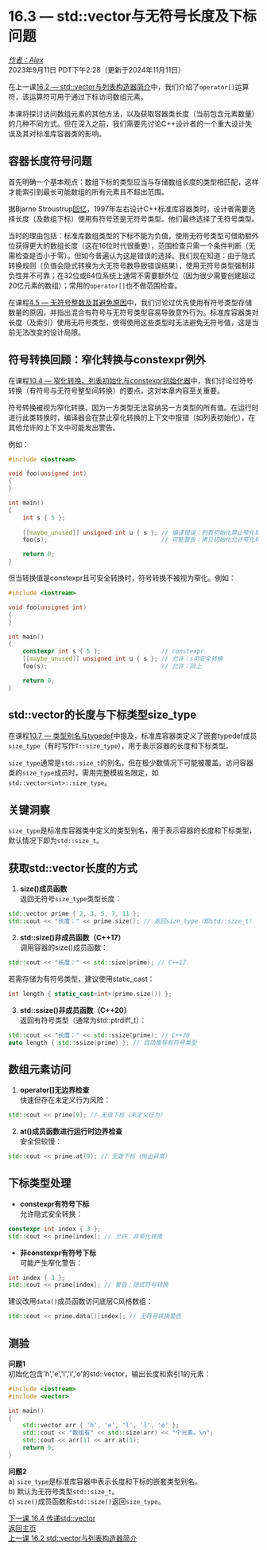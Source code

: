 16.3 — std::vector与无符号长度及下标问题
=================================================================

[*作者：Alex*](https://www.learncpp.com/author/Alex/ "查看 Alex 的所有文章")  
2023年9月11日 PDT下午2:28（更新于2024年11月11日）

在上一课[16.2 — std::vector与列表构造器简介](Chapter-16/lesson16.2-introduction-to-stdvector-and-list-constructors.md)中，我们介绍了`operator[]`运算符，该运算符可用于通过下标访问数组元素。

本课将探讨访问数组元素的其他方法，以及获取容器类长度（当前包含元素数量）的几种不同方式。但在深入之前，我们需要先讨论C++设计者的一个重大设计失误及其对标准库容器类的影响。

容器长度符号问题
----------------

首先明确一个基本观点：数组下标的类型应当与存储数组长度的类型相匹配，这样才能索引到最长可能数组的所有元素且不超出范围。

据Bjarne Stroustrup[回忆](https://www.open-std.org/jtc1/sc22/wg21/docs/papers/2019/p1428r0.pdf)，1997年左右设计C++标准库容器类时，设计者需要选择长度（及数组下标）使用有符号还是无符号类型。他们最终选择了无符号类型。

当时的理由包括：标准库数组类型的下标不能为负值，使用无符号类型可借助额外位获得更大的数组长度（这在16位时代很重要），范围检查只需一个条件判断（无需检查是否小于零）。但如今普遍认为这是错误的选择。我们现在知道：由于隐式转换规则（负值会隐式转换为大无符号数导致错误结果），使用无符号类型强制非负性并不可靠；在32位或64位系统上通常不需要额外位（因为很少需要创建超过20亿元素的数组）；常用的`operator[]`也不做范围检查。

在课程[4.5 — 无符号整数及其避免原因](Chapter-4/lesson4.5-unsigned-integers-and-why-to-avoid-them.md)中，我们讨论过优先使用有符号类型存储数量的原因，并指出混合有符号与无符号类型容易导致意外行为。标准库容器类对长度（及索引）使用无符号类型，使得使用这些类型时无法避免无符号值，这是当前无法改变的设计局限。

符号转换回顾：窄化转换与constexpr例外
----------------

在课程[10.4 — 窄化转换、列表初始化与constexpr初始化器](Chapter-10/lesson10.4-narrowing-conversions-list-initialization-and-constexpr-initializers.md)中，我们讨论过符号转换（有符号与无符号整型间转换）的要点，这对本章内容至关重要。

符号转换被视为窄化转换，因为一方类型无法容纳另一方类型的所有值。在运行时进行此类转换时，编译器会在禁止窄化转换的上下文中报错（如列表初始化），在其他允许的上下文中可能发出警告。

例如：

```cpp
#include <iostream>

void foo(unsigned int)
{
}

int main()
{
    int s { 5 };
    
    [[maybe_unused]] unsigned int u { s }; // 编译错误：列表初始化禁止窄化转换
    foo(s);                                // 可能警告：拷贝初始化允许窄化转换

    return 0;
}
```

但当转换值是constexpr且可安全转换时，符号转换不被视为窄化。例如：

```cpp
#include <iostream>

void foo(unsigned int)
{
}

int main()
{
    constexpr int s { 5 };                 // constexpr
    [[maybe_unused]] unsigned int u { s }; // 允许：s可安全转换
    foo(s);                                // 允许：同上

    return 0;
}
```

std::vector的长度与下标类型size_type
----------------

在课程[10.7 — 类型别名与typedef](Chapter-10/lesson10.7-typedefs-and-type-aliases.md)中提及，标准库容器类定义了嵌套typedef成员`size_type`（有时写作`T::size_type`），用于表示容器的长度和下标类型。

`size_type`通常是`std::size_t`的别名，但在极少数情况下可能被覆盖。访问容器类的`size_type`成员时，需用完整模板名限定，如`std::vector<int>::size_type`。

关键洞察
----------------
`size_type`是标准库容器类中定义的类型别名，用于表示容器的长度和下标类型，默认情况下即为`std::size_t`。

获取std::vector长度的方式
----------------

1. **size()成员函数**  
返回无符号`size_type`类型长度：

```cpp
std::vector prime { 2, 3, 5, 7, 11 };
std::cout << "长度：" << prime.size(); // 返回size_type（即std::size_t）
```

2. **std::size()非成员函数（C++17）**  
调用容器的size()成员函数：

```cpp
std::cout << "长度：" << std::size(prime); // C++17
```

若需存储为有符号类型，建议使用static_cast：

```cpp
int length { static_cast<int>(prime.size()) };
```

3. **std::ssize()非成员函数（C++20）**  
返回有符号类型（通常为std::ptrdiff_t）：

```cpp
std::cout << "长度：" << std::ssize(prime); // C++20
auto length { std::ssize(prime) }; // 自动推导有符号类型
```

数组元素访问
----------------

1. **operator[]无边界检查**  
快速但存在未定义行为风险：

```cpp
std::cout << prime[9]; // 无效下标（未定义行为）
```

2. **at()成员函数进行运行时边界检查**  
安全但较慢：

```cpp
std::cout << prime.at(9); // 无效下标（抛出异常）
```

下标类型处理
----------------

- **constexpr有符号下标**  
允许隐式安全转换：

```cpp
constexpr int index { 3 };
std::cout << prime[index]; // 允许：非窄化转换
```

- **非constexpr有符号下标**  
可能产生窄化警告：

```cpp
int index { 3 };
std::cout << prime[index]; // 警告：隐式符号转换
```

建议改用`data()`成员函数访问底层C风格数组：

```cpp
std::cout << prime.data()[index]; // 无符号转换警告
```

测验
----------------

**问题1**  
初始化包含'h','e','l','l','o'的std::vector，输出长度和索引1的元素：

```cpp
#include <iostream>
#include <vector>

int main()
{
    std::vector arr { 'h', 'e', 'l', 'l', 'o' };
    std::cout << "数组有" << std::size(arr) << "个元素。\n";
    std::cout << arr[1] << arr.at(1);
    return 0;
}
```

**问题2**  
a) `size_type`是标准库容器中表示长度和下标的嵌套类型别名。  
b) 默认为无符号类型`std::size_t`。  
c) `size()`成员函数和`std::size()`返回`size_type`。

[下一课 16.4 传递std::vector](Chapter-16/lesson16.4-passing-stdvector.md)  
[返回主页](/)  
[上一课 16.2 std::vector与列表构造器简介](Chapter-16/lesson16.2-introduction-to-stdvector-and-list-constructors.md)